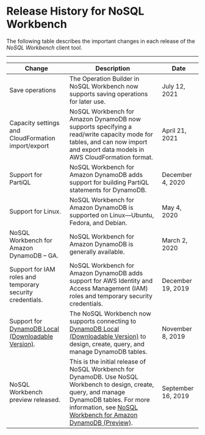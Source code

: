 # Release History for NoSQL Workbench<a name="WorkbenchDocumentHistory"></a>

The following table describes the important changes in each release of the *NoSQL Workbench* client tool\. 


****  

| Change | Description | Date | 
| --- | --- | --- | 
|  Save operations  |  The Operation Builder in NoSQL Workbench now supports saving operations for later use\.  |  July 12, 2021  | 
| Capacity settings and CloudFormation import/export | NoSQL Workbench for Amazon DynamoDB now supports specifying a read/write capacity mode for tables, and can now import and export data models in AWS CloudFormation format\. | April 21, 2021 | 
| Support for PartiQL | NoSQL Workbench for Amazon DynamoDB adds support for building PartiQL statements for DynamoDB\. | December 4, 2020 | 
| Support for Linux\. | NoSQL Workbench for Amazon DynamoDB is supported on Linux—Ubuntu, Fedora, and Debian\. | May 4, 2020 | 
| NoSQL Workbench for Amazon DynamoDB – GA\. | NoSQL Workbench for Amazon DynamoDB is generally available\. | March 2, 2020 | 
| Support for IAM roles and temporary security credentials\. | NoSQL Workbench for Amazon DynamoDB adds support for AWS Identity and Access Management \(IAM\) roles and temporary security credentials\. | December 19, 2019 | 
| Support for [DynamoDB Local \(Downloadable Version\)](https://docs.aws.amazon.com/amazondynamodb/latest/developerguide/DynamoDBLocal.html)\. | The NoSQL Workbench now supports connecting to [DynamoDB Local \(Downloadable Version\)](https://docs.aws.amazon.com/amazondynamodb/latest/developerguide/DynamoDBLocal.html) to design, create, query, and manage DynamoDB tables\. | November 8, 2019 | 
| NoSQL Workbench preview released\. | This is the initial release of NoSQL Workbench for DynamoDB\. Use NoSQL Workbench to design, create, query, and manage DynamoDB tables\. For more information, see [NoSQL Workbench for Amazon DynamoDB \(Preview\)](https://docs.aws.amazon.com/amazondynamodb/latest/developerguide/workbench.html)\. | September 16, 2019 | 